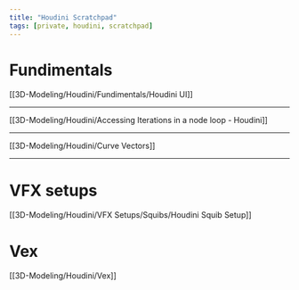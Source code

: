 ```yaml
---
title: "Houdini Scratchpad"
tags: [private, houdini, scratchpad]
---
```


# Fundimentals
[[3D-Modeling/Houdini/Fundimentals/Houdini UI]]



---



[[3D-Modeling/Houdini/Accessing Iterations in a node loop - Houdini]]


---
[[3D-Modeling/Houdini/Curve Vectors]]



---
# VFX setups

[[3D-Modeling/Houdini/VFX Setups/Squibs/Houdini Squib Setup]]

# Vex
[[3D-Modeling/Houdini/Vex]]
